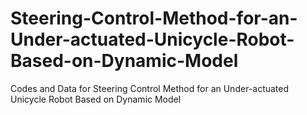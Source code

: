 # Steering-Control-Method-for-an-Under-actuated-Unicycle-Robot-Based-on-Dynamic-Model
Codes and Data for Steering Control Method for an Under-actuated Unicycle Robot Based on Dynamic Model
